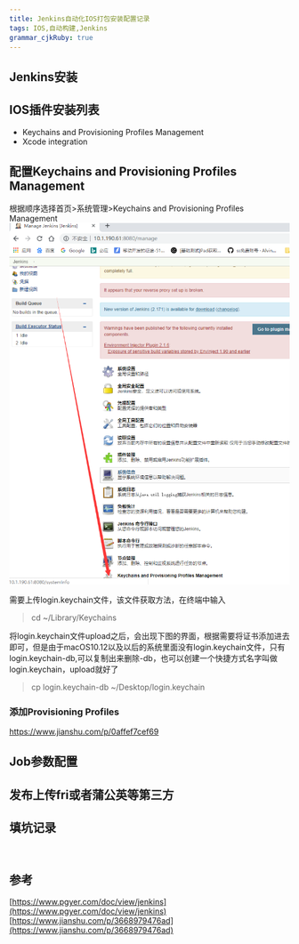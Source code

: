 ```yaml
---
title: Jenkins自动化IOS打包安装配置记录
tags: IOS,自动构建,Jenkins
grammar_cjkRuby: true
---
```


## Jenkins安装
## IOS插件安装列表

* Keychains and Provisioning Profiles Management
* Xcode integration

## 配置Keychains and Provisioning Profiles Management

根据顺序选择首页>系统管理>Keychains and Provisioning Profiles Management
![](./pic/Jenkins/QQ截图20190410204453.png)

需要上传login.keychain文件，该文件获取方法，在终端中输入
>cd ~/Library/Keychains

将login.keychain文件upload之后，会出现下图的界面，根据需要将证书添加进去即可，但是由于macOS10.12以及以后的系统里面没有login.keychain文件，只有login.keychain-db,可以复制出来删除-db，也可以创建一个快捷方式名字叫做login.keychain，upload就好了

>cp login.keychain-db ~/Desktop/login.keychain


### 添加Provisioning Profiles

https://www.jianshu.com/p/0affef7cef69

## Job参数配置
## 发布上传fri或者蒲公英等第三方

## 填坑记录
![]()
![]()

## 参考
[https://www.pgyer.com/doc/view/jenkins](https://www.pgyer.com/doc/view/jenkins)
[https://www.jianshu.com/p/3668979476ad](https://www.jianshu.com/p/3668979476ad)